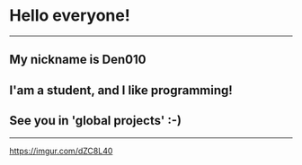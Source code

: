 # Hello everyone!
---

## My nickname is Den010
## I'am a student, and I like programming!
## See you in 'global projects' :-)

***

<https://imgur.com/dZC8L40>
